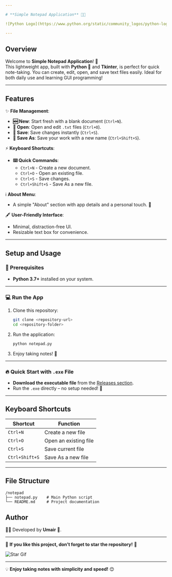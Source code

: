 ```yaml
---

# **Simple Notepad Application** 📝💓  

![Python Logo](https://www.python.org/static/community_logos/python-logo.png)  

---
```


## **Overview**  
Welcome to **Simple Notepad Application**! 🚀  
This lightweight app, built with **Python 🐍** and **Tkinter**, is perfect for quick note-taking. You can create, edit, open, and save text files easily. Ideal for both daily use and learning GUI programming!  

---

## **Features**  
✨ **File Management**:  
- **🆕 New**: Start fresh with a blank document (`Ctrl+N`).  
- **📂 Open**: Open and edit `.txt` files (`Ctrl+O`).  
- **💾 Save**: Save changes instantly (`Ctrl+S`).  
- **📝 Save As**: Save your work with a new name (`Ctrl+Shift+S`).  

⚡ **Keyboard Shortcuts**:  
- **⌨️ Quick Commands**:
  - `Ctrl+N` - Create a new document.
  - `Ctrl+O` - Open an existing file.
  - `Ctrl+S` - Save changes.
  - `Ctrl+Shift+S` - Save As a new file.

ℹ️ **About Menu**:  
- A simple "About" section with app details and a personal touch. 💖  

🖋️ **User-Friendly Interface**:  
- Minimal, distraction-free UI.
- Resizable text box for convenience.  

---

## **Setup and Usage**  

### **🎯 Prerequisites**  
- **Python 3.7+** installed on your system.

---

### **💻 Run the App**
1. Clone this repository:  
   ```bash
   git clone <repository-url>
   cd <repository-folder>
   ```
2. Run the application:  
   ```bash
   python notepad.py
   ```
3. Enjoy taking notes! 🎉  

---

### **🔥 Quick Start with `.exe` File**  
- **Download the executable file** from the [Releases section](https://github.com/umairahmadx/Notepad-Tkinter/releases/latest).  
- Run the `.exe` directly – no setup needed! 🚀  

---

## **Keyboard Shortcuts**  
| **Shortcut**        | **Function**            |  
|---------------------|-------------------------|  
| `Ctrl+N`           | Create a new file       |  
| `Ctrl+O`           | Open an existing file   |  
| `Ctrl+S`           | Save current file       |  
| `Ctrl+Shift+S`     | Save As a new file      |  

---

## **File Structure**  
```
/notepad
├── notepad.py    # Main Python script
└── README.md     # Project documentation
```

## **Author**  
👨‍💻 Developed by **Umair** 💓.

---

🌟 **If you like this project, don’t forget to star the repository!** 🌟  

![Star Gif](https://media.giphy.com/media/26AHONQ79FdWZhAI0/giphy.gif)  

---

💡 **Enjoy taking notes with simplicity and speed!** 😊  

